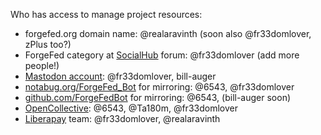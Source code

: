 Who has access to manage project resources:

- forgefed.org domain name: @realaravinth (soon also @fr33domlover, zPlus too?)
- ForgeFed category at [SocialHub](https://socialhub.activitypub.rocks/c/software/forgefed/60) forum: @fr33domlover (add more people!)
- [Mastodon account](https://floss.social/@forgefed): @fr33domlover, bill-auger
- [notabug.org/ForgeFed_Bot](https://notabug.org/ForgeFed_Bot) for mirroring: @6543, @fr33domlover
- [github.com/ForgeFedBot](https://github.com/ForgeFedBot) for mirroring: @6543, (bill-auger soon)
- [OpenCollective](https://opencollective.com/forgefed): @6543, @Ta180m, @fr33domlover
- [Liberapay](https://liberapay.com/ForgeFed) team: @fr33domlover, @realaravinth

[SocialHub]:        https://socialhub.activitypub.rocks
[Mastodon account]: https://floss.social/@forgefed
